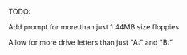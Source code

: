 TODO:

Add prompt for more than just 1.44MB size floppies

Allow for more drive letters than just "A:" and "B:"